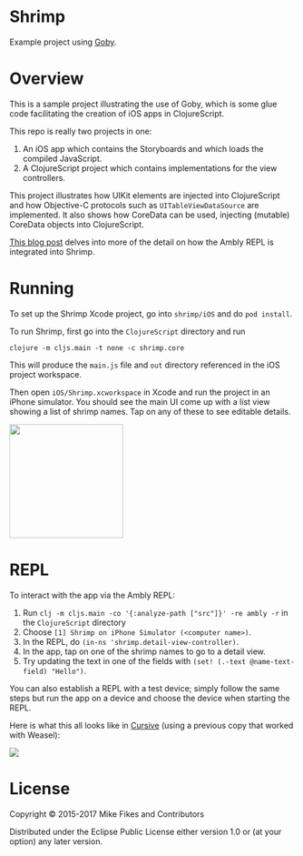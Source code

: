 Shrimp
======

Example project using [Goby](https://github.com/mfikes/goby).

Overview
========

This is a sample project illustrating the use of Goby, which is some glue code facilitating the creation of iOS apps in ClojureScript.

This repo is really two projects in one:

1. An iOS app which contains the Storyboards and which loads the compiled JavaScript.
2. A ClojureScript project which contains implementations for the view controllers.

This project illustrates how UIKit elements are injected into ClojureScript and how Objective-C protocols such as `UITableViewDataSource` are implemented. It also shows how CoreData can be used, injecting (mutable) CoreData objects into ClojureScript.

[This blog post](http://blog.fikesfarm.com/posts/2015-03-05-ambly-app-bootstrapping.html) delves into more of the detail on how the Ambly REPL is integrated into Shrimp.

Running
=======

To set up the Shrimp Xcode project, go into `shrimp/iOS` and do `pod install`.

To run Shrimp, first go into the `ClojureScript` directory and run 
```
clojure -m cljs.main -t none -c shrimp.core
``` 
This will produce the `main.js` file and `out` directory referenced in the iOS project workspace. 

Then open `iOS/Shrimp.xcworkspace` in Xcode and run the project in an iPhone simulator. You should see the main UI come up with a list view showing a list of shrimp names. Tap on any of these to see editable details.

<img src="http://blog.fikesfarm.com/img/shrimp.png" width="200px"/>

REPL
====

To interact with the app via the Ambly REPL:

1. Run `clj -m cljs.main -co '{:analyze-path ["src"]}' -re ambly -r` in the `ClojureScript` directory
2. Choose `[1] Shrimp on iPhone Simulator (<computer name>)`.
3. In the REPL, do `(in-ns 'shrimp.detail-view-controller)`.
4. In the app, tap on one of the shrimp names to go to a detail view.
5. Try updating the text in one of the fields with `(set! (.-text @name-text-field) "Hello")`.

You can also establish a REPL with a test device; simply follow the same steps but run the app on a device and choose the device when starting the REPL.

Here is what this all looks like in [Cursive](https://cursiveclojure.com) (using a previous copy that worked with Weasel):

![](https://raw.githubusercontent.com/mfikes/shrimp/master/devenv.png)

License
=======

Copyright © 2015-2017 Mike Fikes and Contributors

Distributed under the Eclipse Public License either version 1.0 or (at your option) any later version.
